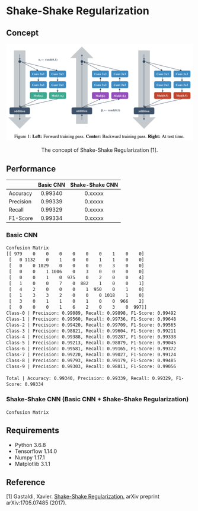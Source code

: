 Shake-Shake Regularization
=====

## Concept
<div align="center">
  <img src="./figures/shake.png" width="600">  
  <p>The concept of Shake-Shake Regularization [1].</p>
</div>

## Performance

| |Basic CNN|Shake-Shake CNN|
|:---|:---:|:---:|
|Accuracy|0.99340|0.xxxxx|
|Precision|0.99339|0.xxxxx|
|Recall|0.99329|0.xxxxx|
|F1-Score|0.99334|0.xxxxx|

### Basic CNN
```
Confusion Matrix
[[ 979    0    0    0    0    0    0    1    0    0]
 [   0 1132    0    1    0    0    1    1    0    0]
 [   0    0 1029    0    0    0    0    3    0    0]
 [   0    0    1 1006    0    3    0    0    0    0]
 [   0    0    1    0  975    0    2    0    0    4]
 [   1    0    0    7    0  882    1    0    0    1]
 [   4    2    0    0    0    1  950    0    1    0]
 [   1    3    3    2    0    0    0 1018    1    0]
 [   3    0    1    1    0    1    0    0  966    2]
 [   0    0    0    1    6    2    0    3    0  997]]
Class-0 | Precision: 0.99089, Recall: 0.99898, F1-Score: 0.99492
Class-1 | Precision: 0.99560, Recall: 0.99736, F1-Score: 0.99648
Class-2 | Precision: 0.99420, Recall: 0.99709, F1-Score: 0.99565
Class-3 | Precision: 0.98821, Recall: 0.99604, F1-Score: 0.99211
Class-4 | Precision: 0.99388, Recall: 0.99287, F1-Score: 0.99338
Class-5 | Precision: 0.99213, Recall: 0.98879, F1-Score: 0.99045
Class-6 | Precision: 0.99581, Recall: 0.99165, F1-Score: 0.99372
Class-7 | Precision: 0.99220, Recall: 0.99027, F1-Score: 0.99124
Class-8 | Precision: 0.99793, Recall: 0.99179, F1-Score: 0.99485
Class-9 | Precision: 0.99303, Recall: 0.98811, F1-Score: 0.99056

Total | Accuracy: 0.99340, Precision: 0.99339, Recall: 0.99329, F1-Score: 0.99334
```

### Shake-Shake CNN (Basic CNN + Shake-Shake Regularization)
```
Confusion Matrix

```

## Requirements
* Python 3.6.8  
* Tensorflow 1.14.0  
* Numpy 1.17.1  
* Matplotlib 3.1.1  

## Reference
[1] Gastaldi, Xavier. <a href="https://arxiv.org/abs/1705.07485">Shake-Shake Regularization.</a> arXiv preprint arXiv:1705.07485 (2017).
